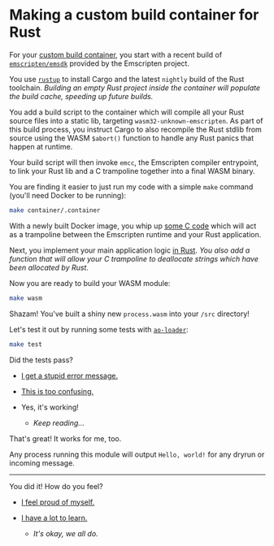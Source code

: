 # Making a custom build container for Rust

For your [custom build container](./container), you start with a recent build of [`emscripten/emsdk`](https://hub.docker.com/r/emscripten/emsdk) provided by the Emscripten project.

You use [`rustup`](https://rustup.rs/) to install Cargo and the latest `nightly` build of the Rust toolchain. _Building an empty Rust project inside the container will populate the build cache, speeding up future builds._

You add a build script to the container which will compile all your Rust source files into a static lib, targeting `wasm32-unknown-emscripten`. As part of this build process, you instruct Cargo to also recompile the Rust stdlib from source using the WASM `$abort()` function to handle any Rust panics that happen at runtime.

Your build script will then invoke `emcc`, the Emscripten compiler entrypoint, to link your Rust lib and a C trampoline together into a final WASM binary.

You are finding it easier to just run my code with a simple `make` command (you'll need Docker to be running):

```sh
make container/.container
```

With a newly built Docker image, you whip up [some C code](./src/process.c) which will act as a trampoline between the Emscripten runtime and your Rust application.

Next, you implement your main application logic [in Rust](./src/process.rs). _You also add a function that will allow your C trampoline to deallocate strings which have been allocated by Rust._

Now you are ready to build your WASM module:

```sh
make wasm
```

Shazam! You've built a shiny new `process.wasm` into your `/src` directory!

Let's test it out by running some tests with [`ao-loader`](https://www.npmjs.com/package/@permaweb/ao-loader):

```sh
make test
```

Did the tests pass?

* [I get a stupid error message.](../../ERROR.md)

* [This is too confusing.](../../ABORT.md)

* Yes, it's working!
  - _Keep reading..._

That's great! It works for me, too. 

<!-- I published the compiled WASM to Arweave as AO Module `TODO`. [Click here](https://www.ao.link/#/module/TODO) to view it on AO Link.

I used that module to spawn AO Process `TODO`. [Click here](https://www.ao.link/#/entity/TODO) to view it on AO Link. -->

Any process running this module will output `Hello, world!` for any dryrun or incoming message.

---

You did it! How do you feel?

* [I feel proud of myself.](../../SUCCESS.md)

* [I have a lot to learn.](../../SUCCESS.md)
  - _It's okay, we all do._
